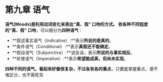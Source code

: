 # 第九章 语气

<b>**语气(Moods)**是**利用动词变化**来**表达“真、假” 口吻**的方式。
依各种不同程度的“真、假” 口吻</b>，可以细分为<b>四种语气</b>：  
- **叙述事实语气（Indicative）:**表示<b>所说的是真的</b>。  
- **条件语气（Conditional）:**表示<b>真假还不能确定</b>。  
- **假设语气（Subjunctive）:**说反话，表示<b>所说的与事实相反</b>。  
- **祈使语气（Imperative）:**表示<b>希望能成真，但尚未实现</b>。  

<b>四种不同的语气，看起来好像很复杂，不过各有各的重点</b>，只要能掌握重点，便不难区分，也不需死背